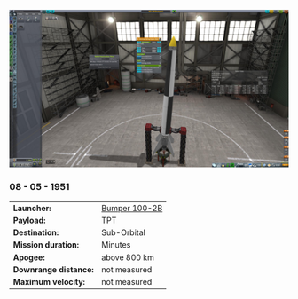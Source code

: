 
![](downrange.jpg)
### 08 - 05 - 1951

|          |                |
|----------|----------------|
| **Launcher:** | [Bumper 100-2B](../lvs/bumper100-2b) |
| **Payload:** | TPT |
| **Destination:** | Sub-Orbital |
| **Mission duration:** | Minutes |
| **Apogee:**| above 800 km |
| **Downrange distance:** | not measured |
| **Maximum velocity:** | not measured |

